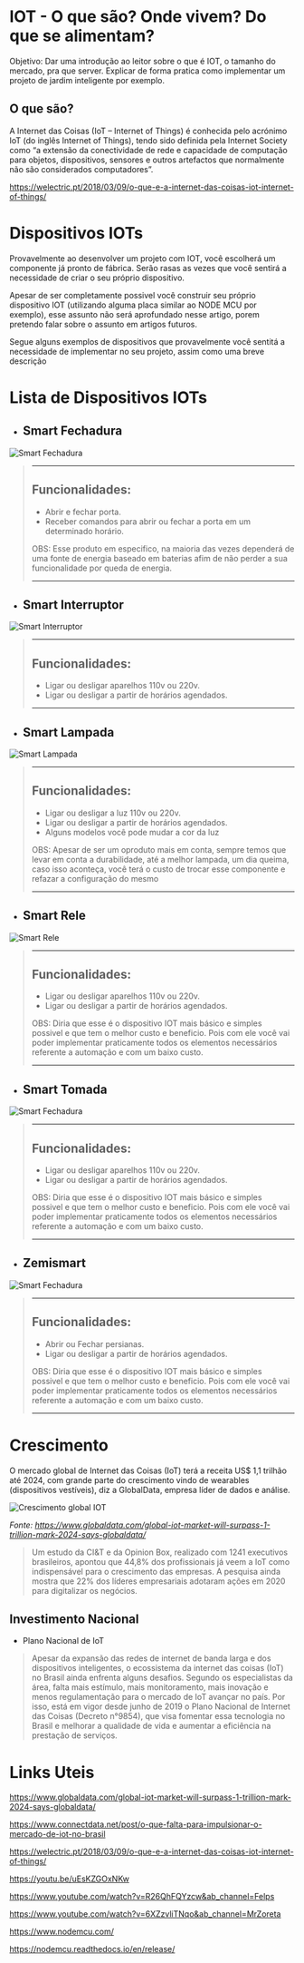 # IOT - O que são? Onde vivem? Do que se alimentam?

Objetivo: Dar uma introdução ao leitor sobre o que é IOT, o tamanho do mercado, pra que server. 
Explicar de forma pratica como implementar um projeto de jardim inteligente por exemplo.

## O que são?

A Internet das Coisas (IoT – Internet of Things) é conhecida pelo acrónimo IoT (do inglês Internet of Things), tendo sido definida pela Internet Society como “a extensão da conectividade de rede e capacidade de computação para objetos, dispositivos, sensores e outros artefactos que normalmente não são considerados computadores”.

https://welectric.pt/2018/03/09/o-que-e-a-internet-das-coisas-iot-internet-of-things/


# Dispositivos IOTs

Provavelmente ao desenvolver um projeto com IOT, você escolherá um componente já pronto de fábrica. Serão rasas as vezes que você sentirá a necessidade de criar o seu próprio dispositivo. 

Apesar de ser completamente possivel você construir seu próprio dispositivo IOT (utilizando alguma placa similar ao NODE MCU por exemplo), esse assunto não será aprofundado nesse artigo, porem pretendo falar sobre o assunto em artigos futuros.

Segue alguns exemplos de dispositivos que provavelmente você sentitá a necessidade de implementar no seu projeto, assim como uma breve descrição

# Lista de Dispositivos IOTs


- ## Smart Fechadura

![Smart Fechadura](img/smart-fechadura.jpeg?raw=true "Smart Fechadura")

> ***
>
> ## Funcionalidades: 
> * Abrir e fechar porta.
> * Receber comandos para abrir ou fechar a porta em um determinado horário.
> 
> OBS: Esse produto em especifico, na maioria das vezes dependerá de uma fonte de energia baseado em baterias afim de não perder a sua funcionalidade por queda de energia.
>
> ***

- ## Smart Interruptor

![Smart Interruptor](img/smart-interruptor.jpeg?raw=true "Smart Interruptor")

> ***
>
> ## Funcionalidades: 
> * Ligar ou desligar aparelhos 110v ou 220v.
> * Ligar ou desligar a partir de horários agendados.
> 
> ***

- ## Smart Lampada

![Smart Lampada](img/smart-lampada.jpeg?raw=true "Smart Lampada")

> ***
>
> ## Funcionalidades: 
> * Ligar ou desligar a luz 110v ou 220v.
> * Ligar ou desligar a partir de horários agendados.
> * Alguns modelos você pode mudar a cor da luz
>
>  OBS: Apesar de ser um oproduto mais em conta, sempre temos que levar em conta a durabilidade, até a melhor lampada, um dia queima, caso isso aconteça, você terá o custo de trocar esse componente e refazar a configuração do mesmo
>
> ***


- ## Smart Rele

![Smart Rele](img/smart-rele.jpeg?raw=true "Smart Rele")


> ***
>
> ## Funcionalidades: 
> * Ligar ou desligar aparelhos 110v ou 220v.
> * Ligar ou desligar a partir de horários agendados.
> 
> OBS: Diria que esse é o dispositivo IOT mais básico e simples possivel e que tem o melhor custo e beneficio. Pois com ele você vai poder implementar praticamente todos os elementos necessários referente a automação e com um baixo custo.
> ***

- ## Smart Tomada

![Smart Fechadura](img/smart-tomada.jpeg?raw=true "Smart Fechadura")

> ***
>
> ## Funcionalidades: 
> * Ligar ou desligar aparelhos 110v ou 220v.
> * Ligar ou desligar a partir de horários agendados.
> 
> OBS: Diria que esse é o dispositivo IOT mais básico e simples possivel e que tem o melhor custo e beneficio. Pois com ele você vai poder implementar praticamente todos os elementos necessários referente a automação e com um baixo custo.
> ***

- ## Zemismart

![Smart Fechadura](img/zemismart.jpeg?raw=true "Smart Fechadura")

> ***
>
> ## Funcionalidades: 
> * Abrir ou Fechar persianas.
> * Ligar ou desligar a partir de horários agendados.
> 
> OBS: Diria que esse é o dispositivo IOT mais básico e simples possivel e que tem o melhor custo e beneficio. Pois com ele você vai poder implementar praticamente todos os elementos necessários referente a automação e com um baixo custo.
> ***

# Crescimento

O mercado global de Internet das Coisas (IoT) terá a receita US$ 1,1 trilhão até 2024, com grande parte do crescimento vindo de wearables (dispositivos vestíveis), diz a GlobalData, empresa líder de dados e análise.

![Crescimento global IOT](img/grafico-mercado-iot.jpeg?raw=true "Crescimento global IOT")

*Fonte: https://www.globaldata.com/global-iot-market-will-surpass-1-trillion-mark-2024-says-globaldata/*


> Um estudo da CI&T e da Opinion Box, realizado com 1241 executivos brasileiros, apontou que 44,8% dos profissionais já veem a IoT como indispensável para o crescimento das empresas. A pesquisa ainda mostra que 22% dos líderes empresariais adotaram ações em 2020 para digitalizar os negócios.

## Investimento Nacional

* Plano Nacional de IoT
> Apesar da expansão das redes de internet de banda larga e dos dispositivos inteligentes, o ecossistema da internet das coisas (IoT) no Brasil ainda enfrenta alguns desafios. Segundo os especialistas da área, falta mais estímulo, mais monitoramento, mais inovação e menos regulamentação para o mercado de IoT avançar no país. Por isso, está em vigor desde junho de 2019 o Plano Nacional de Internet das Coisas (Decreto n°9854), que visa fomentar essa tecnologia no Brasil e melhorar a qualidade de vida e aumentar a eficiência na prestação de serviços.

# Links Uteis

https://www.globaldata.com/global-iot-market-will-surpass-1-trillion-mark-2024-says-globaldata/

https://www.connectdata.net/post/o-que-falta-para-impulsionar-o-mercado-de-iot-no-brasil

https://welectric.pt/2018/03/09/o-que-e-a-internet-das-coisas-iot-internet-of-things/

https://youtu.be/uEsKZGOxNKw

https://www.youtube.com/watch?v=R26QhFQYzcw&ab_channel=Felps

https://www.youtube.com/watch?v=6XZzvliTNqo&ab_channel=MrZoreta

https://www.nodemcu.com/

https://nodemcu.readthedocs.io/en/release/